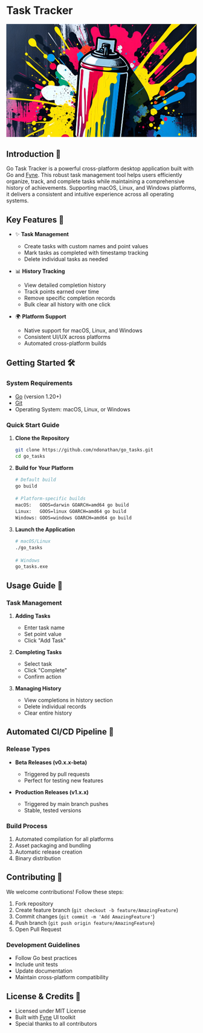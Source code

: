 # Task Tracker

[![Build and Release](./assets/buildandrelease.jpg)](https://github.com/ndonathan/go_tasks/actions/workflows/release.yml)

## Introduction 🚀

Go Task Tracker is a powerful cross-platform desktop application built with Go and [Fyne](https://fyne.io/). This robust task management tool helps users efficiently organize, track, and complete tasks while maintaining a comprehensive history of achievements. Supporting macOS, Linux, and Windows platforms, it delivers a consistent and intuitive experience across all operating systems.

## Key Features 🎯

- ✨ **Task Management**
    - Create tasks with custom names and point values
    - Mark tasks as completed with timestamp tracking
    - Delete individual tasks as needed

- 📊 **History Tracking**
    - View detailed completion history
    - Track points earned over time
    - Remove specific completion records
    - Bulk clear all history with one click

- 🌍 **Platform Support**
    - Native support for macOS, Linux, and Windows
    - Consistent UI/UX across platforms
    - Automated cross-platform builds

## Getting Started 🛠️

### System Requirements

- [Go](https://golang.org/dl/) (version 1.20+)
- [Git](https://git-scm.com/downloads)
- Operating System: macOS, Linux, or Windows

### Quick Start Guide

1. **Clone the Repository**
     ```bash
     git clone https://github.com/ndonathan/go_tasks.git
     cd go_tasks
     ```

2. **Build for Your Platform**
     ```bash
     # Default build
     go build

     # Platform-specific builds
     macOS:   GOOS=darwin GOARCH=amd64 go build
     Linux:   GOOS=linux GOARCH=amd64 go build
     Windows: GOOS=windows GOARCH=amd64 go build
     ```

3. **Launch the Application**
     ```bash
     # macOS/Linux
     ./go_tasks

     # Windows
     go_tasks.exe
     ```

## Usage Guide 📖

### Task Management
1. **Adding Tasks**
     - Enter task name
     - Set point value
     - Click "Add Task"

2. **Completing Tasks**
     - Select task
     - Click "Complete"
     - Confirm action

3. **Managing History**
     - View completions in history section
     - Delete individual records
     - Clear entire history

## Automated CI/CD Pipeline 🔄

### Release Types
- **Beta Releases (v0.x.x-beta)**
    - Triggered by pull requests
    - Perfect for testing new features

- **Production Releases (v1.x.x)**
    - Triggered by main branch pushes
    - Stable, tested versions

### Build Process
1. Automated compilation for all platforms
2. Asset packaging and bundling
3. Automatic release creation
4. Binary distribution

## Contributing 🤝

We welcome contributions! Follow these steps:

1. Fork repository
2. Create feature branch (`git checkout -b feature/AmazingFeature`)
3. Commit changes (`git commit -m 'Add AmazingFeature'`)
4. Push branch (`git push origin feature/AmazingFeature`)
5. Open Pull Request

### Development Guidelines
- Follow Go best practices
- Include unit tests
- Update documentation
- Maintain cross-platform compatibility

## License & Credits 📝

- Licensed under MIT License
- Built with [Fyne](https://fyne.io/) UI toolkit
- Special thanks to all contributors